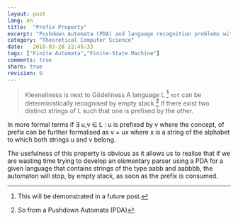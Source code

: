 ```yaml
---
layout: post
lang: en
title:  "Prefix Property"
excerpt: "Pushdown Automata (PDA) and language recognition problems with special features"
category: "Theoretical Computer Science"
date:   2018-03-28 22:45:33
tags: ["Finite Automata","Finite-State Machine"]
comments: true
share: true
revision: 0
---
```

   
> Kleeneliness is next to Gödeliness 
A language L [^footnote1] `not` can be deterministically recognised by empty stack [^footnote2] if there exist two distinct strings of L such that one is prefixed by the other. 

In more formal terms if &exist; u,v &isin; L : u is prefixed by v where the concept, of prefix can be further formalised as v = ux where x is a string of the alphabet to which both strings u and v belong.

The usefulness of this property is obvious as it allows us to realise that if we are wasting time trying to develop an elementary parser using a PDA for a given language that contains strings of the type aabb and aabbbb, the automaton will stop, by empty stack, as soon as the prefix is consumed.

[^footnote1]: This will be demonstrated in a future post.
[^footnote2]: So from a Pushdown Automata (PDA)